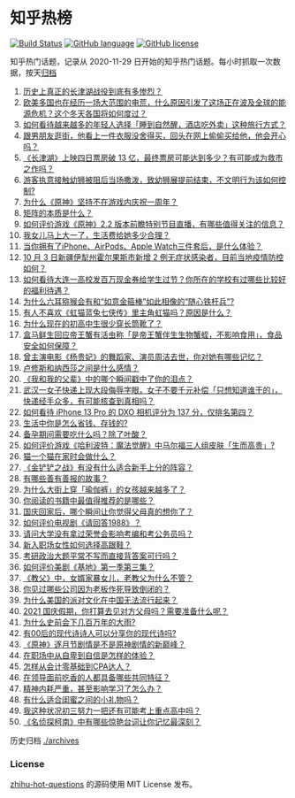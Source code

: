 # 知乎热榜
[![Build Status](https://github.com/ToWeLong/zhihu-hot-questions/workflows/CI/badge.svg)](https://github.com/ToWeLong/zhihu-hot-questions/actions)
[![GitHub language](https://img.shields.io/badge/language-golang-orange.svg)](https://golang.org/)
[![GitHub license](https://img.shields.io/github/license/ToWeLong/zhihu-hot-questions)](https://github.com/ToWeLong/zhihu-hot-questions/blob/main/LICENSE)

知乎热门话题，记录从 2020-11-29 日开始的知乎热门话题。每小时抓取一次数据，按天[归档](./archives)

<!-- BEGIN -->

1. [历史上真正的长津湖战役到底有多惨烈？](https://www.zhihu.com/question/489932096)
1. [欧美多国也在经历一场大范围的电荒，什么原因引发了这场正在波及全球的能源危机？这个冬天各国将如何度过？](https://www.zhihu.com/question/489506476)
1. [如何看待越来越多的年轻人选择「睡到自然醒，酒店吃外卖」这种旅行方式？](https://www.zhihu.com/question/439200189)
1. [跟男朋友逛街，他看上一件衣服没舍得买，回头在网上偷偷买给他，他会开心吗？](https://www.zhihu.com/question/489071139)
1. [《长津湖》上映四日票房破 13 亿，最终票房可能达到多少？有可能成为救市之作吗？](https://www.zhihu.com/question/489997811)
1. [游客执意接触幼狮被阻后当场撒泼，致幼狮展提前结束，不文明行为该如何控制?](https://www.zhihu.com/question/490306746)
1. [为什么《原神》坚持不在游戏内庆祝一周年？](https://www.zhihu.com/question/489857533)
1. [矩阵的本质是什么？](https://www.zhihu.com/question/22047061)
1. [如何评价游戏《原神》2.2 版本前瞻特别节目直播，有哪些值得关注的信息？](https://www.zhihu.com/question/490451497)
1. [我女儿马上大一了，生活费给她多少合理？](https://www.zhihu.com/question/470906807)
1. [当你拥有了iPhone、AirPods、Apple Watch三件套后，是什么体验？](https://www.zhihu.com/question/266855275)
1. [10 月 3 日新疆伊犁州霍尔果斯市新增 2 例无症状感染者，目前当地疫情防控如何？](https://www.zhihu.com/question/490451879)
1. [如何看待大连一高校发百万现金券给学生过节？你所在的学校有过哪些比较好的福利待遇？](https://www.zhihu.com/question/490072945)
1. [为什么六耳猕猴会有和“如意金箍棒”如此相像的“随心铁杆兵”?](https://www.zhihu.com/question/36827686)
1. [有人不喜欢《虹猫蓝兔七侠传》里主角虹猫吗？原因是什么？](https://www.zhihu.com/question/414968854)
1. [为什么现在的初高中生很少穿长筒靴了？](https://www.zhihu.com/question/366867822)
1. [盒马鲜生回应帝王蟹有活虫称「是帝王蟹伴生生物蟹蛭，不影响食用」，食品安全如何保障？](https://www.zhihu.com/question/489992620)
1. [曾主演电影《杨贵妃》的舞蹈家、演员周洁去世，你对她有哪些记忆？](https://www.zhihu.com/question/490389058)
1. [卢修斯和纳西莎之间是什么感情？](https://www.zhihu.com/question/444406411)
1. [《我和我的父辈》中的哪个瞬间戳中了你的泪点？](https://www.zhihu.com/question/489853744)
1. [武汉一女子快递上现大段侮辱字眼，女子不要千元补偿「只想知道谁干的」，快递经手众多，有可能核查到真相吗？](https://www.zhihu.com/question/490408648)
1. [如何看待 iPhone 13  Pro 的 DXO 相机评分为 137 分，仅排名第四？](https://www.zhihu.com/question/489775582)
1. [生活中你是怎么省钱、存钱的?](https://www.zhihu.com/question/476565706)
1. [备孕期间需要吃什么吗？除了叶酸？](https://www.zhihu.com/question/37059506)
1. [如何评价游戏《哈利波特：魔法觉醒》中马尔福三人组皮肤「生而高贵」?](https://www.zhihu.com/question/489409513)
1. [猫一个猫在家时会做什么？](https://www.zhihu.com/question/340144402)
1. [《金铲铲之战》有没有什么适合新手上分的阵容？](https://www.zhihu.com/question/483523866)
1. [有哪些善有善报的故事？](https://www.zhihu.com/question/60540780)
1. [为什么大街上穿「瑜伽裤」的女孩越来越多了？](https://www.zhihu.com/question/482331957)
1. [你阅读的书籍中最值得推荐的是哪些？](https://www.zhihu.com/question/484319325)
1. [国庆回家后，哪个瞬间让你觉得父母真的想你了？](https://www.zhihu.com/question/489150151)
1. [如何评价电视剧《请回答1988》？](https://www.zhihu.com/question/37297976)
1. [请问大学没有拿过荣誉会影响考编和考公务员吗？](https://www.zhihu.com/question/396016917)
1. [新入职场女性如何选择高跟鞋？](https://www.zhihu.com/question/488639225)
1. [考研政治大题平常不写而直接背答案可行吗？](https://www.zhihu.com/question/475779325)
1. [如何评价美剧《基地》第一季第三集？](https://www.zhihu.com/question/490114669)
1. [《教父》中，女婿家暴女儿，老教父为什么不管？](https://www.zhihu.com/question/277718004)
1. [你见过哪些公司因为老板作死导致倒闭的？](https://www.zhihu.com/question/295095096)
1. [为什么美国的派对文化在中国无法流行起来？](https://www.zhihu.com/question/20445088)
1. [2021 国庆假期，你打算去见对方父母吗？需要准备什么呢？](https://www.zhihu.com/question/489111037)
1. [为什么史前会下几百万年的大雨?](https://www.zhihu.com/question/375319488)
1. [有00后的现代诗诗人可以分享你的现代诗吗?](https://www.zhihu.com/question/482479484)
1. [《原神》逐月节剧情是不是原神剧情的新巅峰？](https://www.zhihu.com/question/490133680)
1. [在职场中从自卑到自信是怎样的体验？](https://www.zhihu.com/question/489238465)
1. [怎样从会计零基础到CPA达人？](https://www.zhihu.com/question/35538633)
1. [在领导面前吃香的人都具备哪些共同特征？](https://www.zhihu.com/question/483496260)
1. [精神内耗严重，甚至影响学习了怎么办？](https://www.zhihu.com/question/483354205)
1. [有什么适合闺蜜之间的小礼物吗？](https://www.zhihu.com/question/376166947)
1. [我这种状况初三努力一把还有可能考上重点高中吗？](https://www.zhihu.com/question/482767185)
1. [《名侦探柯南》中有哪些惊艳台词让你记忆最深刻？](https://www.zhihu.com/question/473368527)

<!-- END -->

历史归档 [./archives](./archives)


### License
[zhihu-hot-questions](https://github.com/towelong/zhihu-hot-questions) 的源码使用 MIT License 发布。